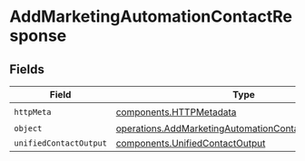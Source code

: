 # AddMarketingAutomationContactResponse


## Fields

| Field                                                                                                                        | Type                                                                                                                         | Required                                                                                                                     | Description                                                                                                                  |
| ---------------------------------------------------------------------------------------------------------------------------- | ---------------------------------------------------------------------------------------------------------------------------- | ---------------------------------------------------------------------------------------------------------------------------- | ---------------------------------------------------------------------------------------------------------------------------- |
| `httpMeta`                                                                                                                   | [components.HTTPMetadata](../../models/components/httpmetadata.md)                                                           | :heavy_check_mark:                                                                                                           | N/A                                                                                                                          |
| `object`                                                                                                                     | [operations.AddMarketingAutomationContactResponseBody](../../models/operations/addmarketingautomationcontactresponsebody.md) | :heavy_minus_sign:                                                                                                           | N/A                                                                                                                          |
| `unifiedContactOutput`                                                                                                       | [components.UnifiedContactOutput](../../models/components/unifiedcontactoutput.md)                                           | :heavy_minus_sign:                                                                                                           | N/A                                                                                                                          |